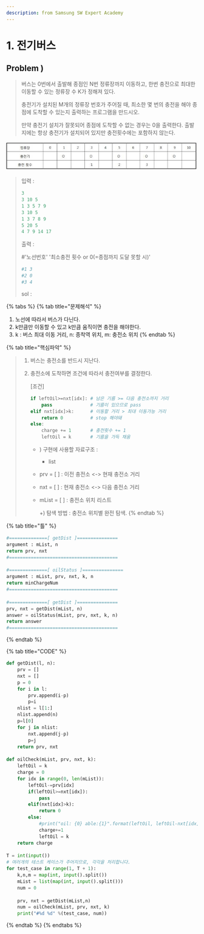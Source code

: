 ```yaml
---
description: from Samsung SW Expert Academy
---
```


# 1. 전기버스

## Problem \)

> 버스는 0번에서 출발해 종점인 N번 정류장까지 이동하고, 한번 충전으로 최대한 이동할 수 있는 정류장 수 K가 정해져 있다.
>
> 충전기가 설치된 M개의 정류장 번호가 주어질 때, 최소한 몇 번의 충전을 해야 종점에 도착할 수 있는지 출력하는 프로그램을 만드시오.
>
> 만약 충전기 설치가 잘못되어 종점에 도착할 수 없는 경우는 0을 출력한다. 출발지에는 항상 충전기가 설치되어 있지만 충전횟수에는 포함하지 않는다.

![](../../.gitbook/assets/samsung_1.jpg)

> 입력 : ​​​​
>
> ```python
> 3
> 3 10 5
> 1 3 5 7 9
> 3 10 5
> 1 3 7 8 9
> 5 20 5
> 4 7 9 14 17
> ```
>
> 출력 :
>
> \#'노선번호' '최소충전 횟수 or 0\(=종점까지 도달 못할 시\)'
>
> ```python
> #1 3
> #2 0
> #3 4
> ```
>
> sol :

{% tabs %}
{% tab title="문제해석" %}
1. 노선에 따라서 버스가 다닌다.
2. k만큼만 이동할 수 있고 k만큼 움직이면 충전을 해야한다.
3. k : 버스 최대 이동 거리, n: 종착역 위치, m: 충전소 위치
{% endtab %}

{% tab title="핵심파악" %}
> 1. 버스는 충전소를 반드시 지난다.
> 2. 충전소에 도착하면 조건에 따라서 충전여부를 결정한다.
>
>    \[조건\]
>
>    ```python
>    if leftOil>=nxt[idx]: # 남은 기름 >= 다음 충전소까지 거리
>        pass              # 기름이 있으므로 pass
>    elif nxt[idx]>k:      # 이동할 거리 > 최대 이동가능 거리
>        return 0          # stop 해야돼
>    else:
>        charge += 1       # 충전횟수 += 1
>        leftOil = k       # 기름을 가득 채움
>    ```
>
>    * \) 구현에 사용할 자료구조 :
>      * list
>    * prv = \[ \] : 이전 충전소 &lt;-&gt; 현재 충전소 거리
>    * nxt = \[ \]   :  현재 충전소 &lt;-&gt; 다음 충전소 거리
>    * mList = \[ \] : 충전소 위치 리스트
>
>      +\) 탐색 방법 : 충전소 위치별 완전 탐색.
{% endtab %}

{% tab title="틀" %}
```python
#==============[ getDist ]===============
argument : mList, n
return prv, nxt
#========================================

#==============[ oilStatus ]===============
argument : mList, prv, nxt, k, n
return minChargeNum
#========================================

#==============[ getDist ]===============
prv, nxt = getDist(mList, n)
answer = oilStatus(mList, prv, nxt, k, n)
return answer
#========================================
```
{% endtab %}

{% tab title="CODE" %}
```python
def getDist(l, n):
    prv = []
    nxt = []
    p = 0
    for i in l:
        prv.append(i-p)
        p=i
    nlist = l[1:]
    nlist.append(n)
    p=l[0]
    for j in nlist:
        nxt.append(j-p)
        p=j
    return prv, nxt

def oilCheck(mList, prv, nxt, k):
    leftOil = k
    charge = 0
    for idx in range(0, len(mList)):
        leftOil-=prv[idx]
        if(leftOil>=nxt[idx]):
            pass
        elif(nxt[idx]>k):
            return 0
        else:
            #print("oil: {0} able:{1}".format(leftOil, leftOil-nxt[idx]))
            charge+=1
            leftOil = k
    return charge

T = int(input())
# 여러개의 테스트 케이스가 주어지므로, 각각을 처리합니다.
for test_case in range(1, T + 1):
    k,n,m = map(int, input().split())
    mList = list(map(int, input().split()))
    num = 0

    prv, nxt = getDist(mList,n)
    num = oilCheck(mList, prv, nxt, k)
    print("#%d %d" %(test_case, num))
```
{% endtab %}
{% endtabs %}

